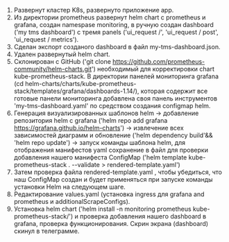 1. Развернут кластер K8s, развернуто приложение app.
2. Из директории prometheus развернут helm chart с prometheus и grafana, создан namespase monitoring, в ручную создан dashboard ('my tms dashboard') c тремя panels ('ui_request /', 'ui_request / post', 'ui_request / metrics'). 
3. Сделан экспорт созданого dashboard в файл my-tms-dashboard.json.
4. Удален развернутый helm chart.
5. Склонирован с GitHub ('git clone https://github.com/prometheus-community/helm-charts.git') необходимый для корректировки chart kube-prometheus-stack. В директории панелей мониторинга grafana (cd helm-charts/charts/kube-prometheus-stack/templates/grafana/dashboards-1.14/), которая содержит все готовые панели мониторинга добавлена своя панель инструментов 'my-tms-dashboard.yaml' по средством создания configmap helm.
6. Генерация визуализированных шаблонов helm -> добавление репозитория helm с grafana ('helm repo add grafana https://grafana.github.io/helm-charts') -> извлечение всех зависимостей диаграмм и обновление ('helm dependency build'&& 'helm repo update') -> запуск команды шаблона helm, для отображения манифестов yaml  сохранение в файл для проверки добавления нашего манифеста ConfigMap ('helm template kube-prometheus-stack . --validate > rendered-template.yaml')
7. Затем проверка файла rendered-template.yaml , чтобы убедиться, что наш ConfigMap создан и будет применяться при запуске команды установки Helm на следующем шаге.
8. Редактирование values.yaml (установка ingress для grafana and prometheus и additionalScrapeConfigs).
9. Установка helm chart ('helm install -n monitoring prometheus kube-prometheus-stack/') и проверка добавления нашего dashboard в grafana, проверка функционирования. Скрин экрана (dashboard) скинул в телеграмме.
